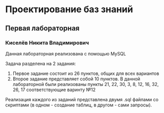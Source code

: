 # Проектирование баз знаний
## Первая лабораторная
### Киселёв Никита Владимирович
Данная лабораторная реализована с помощью MySQL

Задача разделена на 2 задания:
1. Первое задание состоит из 26 пунктов, общих для всех вариантов
2. Второе задание представляет собой 10 пунктов. В данной лабораторной были реализованы пункты 21, 22, 30, 3, 8, 12, 16, 32, 26, 17 соответствующие варинту №12

Реализация каждого из заданий представлена двумя .sql файлами со скриптами (в одном - создание таблиц, в другом - сами запросы).
